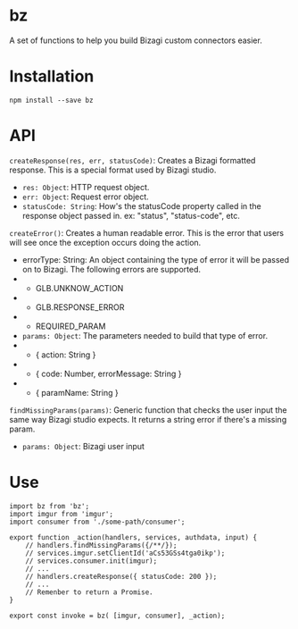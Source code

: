# bz
A set of functions to help you build Bizagi custom connectors easier.

# Installation
`npm install --save bz`

# API
`createResponse(res, err, statusCode)`: Creates a Bizagi formatted response. This is a special format used by Bizagi studio.
* `res: Object`: HTTP request object.
* `err: Object`: Request error object.
* `statusCode: String`: How's the statusCode property called in the response object passed in. ex: "status", "status-code", etc.

`createError()`: Creates a human readable error. This is the error that users will see once the exception occurs doing the action.
* errorType: String: An object containing the type of error it will be passed on to Bizagi. The following errors are supported.
* * GLB.UNKNOW_ACTION
* * GLB.RESPONSE_ERROR
* * REQUIRED_PARAM
* `params: Object`: The parameters needed to build that type of error.
* * { action: String }
* * { code: Number, errorMessage: String }
* * { paramName: String }

`findMissingParams(params)`: Generic function that checks the user input the same way Bizagi studio expects. It returns a string error if there's a missing param.
* `params: Object`: Bizagi user input

# Use
```
import bz from 'bz';
import imgur from 'imgur';
import consumer from './some-path/consumer';

export function _action(handlers, services, authdata, input) {
    // handlers.findMissingParams({/**/});
    // services.imgur.setClientId('aCs53GSs4tga0ikp');
    // services.consumer.init(imgur);
    // ...
    // handlers.createResponse({ statusCode: 200 });
    // ...
    // Remenber to return a Promise.
}

export const invoke = bz( [imgur, consumer], _action);
```
